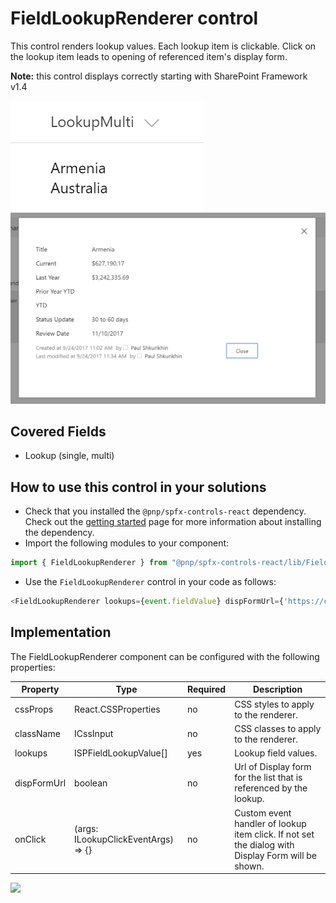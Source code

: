 # FieldLookupRenderer control

This control renders lookup values. Each lookup item is clickable. Click on the lookup item leads to opening of referenced item's display form.

**Note:** this control displays correctly starting with SharePoint Framework v1.4

![FieldLookupRenderer control output](../../assets/FieldLookupRenderer.png)
![FieldLookupRenderer dialog](../../assets/FieldLookupRendererDialog.png)

## Covered Fields
- Lookup (single, multi)

## How to use this control in your solutions

- Check that you installed the `@pnp/spfx-controls-react` dependency. Check out the [getting started](../getting-started) page for more information about installing the dependency.
- Import the following modules to your component:

```TypeScript
import { FieldLookupRenderer } from "@pnp/spfx-controls-react/lib/FieldLookupRenderer";
```

- Use the `FieldLookupRenderer` control in your code as follows:

```TypeScript
<FieldLookupRenderer lookups={event.fieldValue} dispFormUrl={'https://contoso.sharepoint.com/_layouts/15/listform.aspx?PageType=4&ListId={list_id}'} className={'some-class'} cssProps={{ background: '#f00' }} />
```

## Implementation

The FieldLookupRenderer component can be configured with the following properties:

| Property | Type | Required | Description |
| ---- | ---- | ---- | ---- |
| cssProps | React.CSSProperties | no | CSS styles to apply to the renderer. |
| className | ICssInput | no | CSS classes to apply to the renderer. |
| lookups | ISPFieldLookupValue[] | yes | Lookup field values. |
| dispFormUrl | boolean | no | Url of Display form for the list that is referenced by the lookup. |
| onClick | (args: ILookupClickEventArgs) => {} | no | Custom event handler of lookup item click. If not set the dialog with Display Form will be shown. |

![](https://telemetry.sharepointpnp.com/sp-dev-fx-controls-react/wiki/controls/fields/FieldLookupRenderer)

